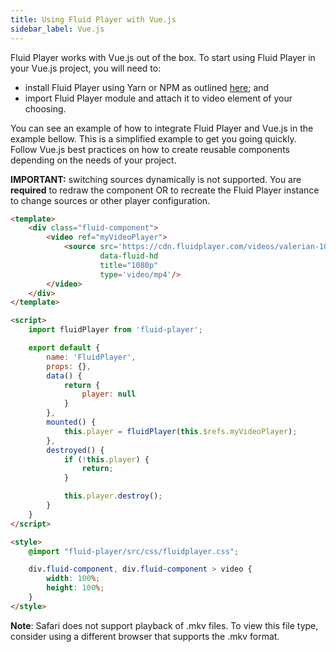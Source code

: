 ```yaml
---
title: Using Fluid Player with Vue.js
sidebar_label: Vue.js
---
```


Fluid Player works with Vue.js out of the box. To start using Fluid Player in your Vue.js project, you will need to:

* install Fluid Player using Yarn or NPM as outlined [here](/docs/integration/quick-setup#integration-using-npm); and
* import Fluid Player module and attach it to video element of your choosing.

You can see an example of how to integrate Fluid Player and Vue.js in the example bellow. This is a simplified example
to get you going quickly. Follow Vue.js best practices on how to create reusable components depending on the needs
of your project.

**IMPORTANT:** switching sources dynamically is not supported. You are **required** to redraw the component OR 
to recreate the Fluid Player instance to change sources or other player configuration. 

```html
<template>
    <div class="fluid-component">
        <video ref="myVideoPlayer">
            <source src='https://cdn.fluidplayer.com/videos/valerian-1080p.mkv'
                    data-fluid-hd
                    title="1080p"
                    type='video/mp4'/>
        </video>
    </div>
</template>

<script>
    import fluidPlayer from 'fluid-player';

    export default {
        name: 'FluidPlayer',
        props: {},
        data() {
            return {
                player: null
            }
        },
        mounted() {
            this.player = fluidPlayer(this.$refs.myVideoPlayer);
        },
        destroyed() {
            if (!this.player) {
                return;
            }

            this.player.destroy();
        }
    }
</script>

<style>
    @import "fluid-player/src/css/fluidplayer.css";

    div.fluid-component, div.fluid-component > video {
        width: 100%;
        height: 100%;
    }
</style>
```

**Note**: Safari does not support playback of .mkv files. To view this file type, consider using a different browser that supports the .mkv format.
